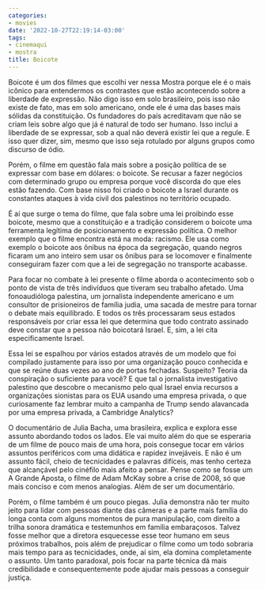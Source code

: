 ```yaml
---
categories:
- movies
date: '2022-10-27T22:19:14-03:00'
tags:
- cinemaqui
- mostra
title: Boicote
---
```


Boicote é um dos filmes que escolhi ver nessa Mostra porque ele é o mais icônico para entendermos os contrastes que estão acontecendo sobre a liberdade de expressão. Não digo isso em solo brasileiro, pois isso não existe de fato, mas em solo americano, onde ele é uma das bases mais sólidas da constituição. Os fundadores do país acreditavam que não se criam leis sobre algo que já é natural de todo ser humano. Isso inclui a liberdade de se expressar, sob a qual não deverá existir lei que a regule. E isso quer dizer, sim, mesmo que isso seja rotulado por alguns grupos como discurso de ódio.

Porém, o filme em questão fala mais sobre a posição política de se expressar com base em dólares: o boicote. Se recusar a fazer negócios com determinado grupo ou empresa porque você discorda do que eles estão fazendo. Com base nisso foi criado o boicote a Israel durante os constantes ataques à vida civil dos palestinos no território ocupado.

É aí que surge o tema do filme, que fala sobre uma lei proibindo esse boicote, mesmo que a constituição e a tradição considerem o boicote uma ferramenta legítima de posicionamento e expressão política. O melhor exemplo que o filme encontra está na moda: racismo. Ele usa como exemplo o boicote aos ônibus na época da segregação, quando negros ficaram um ano inteiro sem usar os ônibus para se locomover e finalmente conseguiram fazer com que a lei de segregação no transporte acabasse.

Para focar no combate à lei presente o filme aborda o acontecimento sob o ponto de vista de três indivíduos que tiveram seu trabalho afetado. Uma fonoaudióloga palestina, um jornalista independente americano e um consultor de prisioneiros de família judia, uma sacada de mestre para tornar o debate mais equilibrado. E todos os três processaram seus estados responsáveis por criar essa lei que determina que todo contrato assinado deve constar que a pessoa não boicotará Israel. E, sim, a lei cita especificamente Israel.

Essa lei se espalhou por vários estados através de um modelo que foi compilado justamente para isso por uma organização pouco conhecida e que se reúne duas vezes ao ano de portas fechadas. Suspeito? Teoria da conspiração o suficiente para você? E que tal o jornalista investigativo palestino que descobre o mecanismo pelo qual Israel envia recursos a organizações sionistas para os EUA usando uma empresa privada, o que curiosamente faz lembrar muito a campanha de Trump sendo alavancada por uma empresa privada, a Cambridge Analytics?

O documentário de Julia Bacha, uma brasileira, explica e explora esse assunto abordando todos os lados. Ele vai muito além do que se esperaria de um filme de pouco mais de uma hora, pois consegue tocar em vários assuntos periféricos com uma didática e rapidez invejáveis. E não é um assunto fácil, cheio de tecnicidades e palavras difíceis, mas tenho certeza que alcançável pelo cinéfilo mais afeito a pensar. Pense como se fosse um A Grande Aposta, o filme de Adam McKay sobre a crise de 2008, só que mais conciso e com menos analogias. Além de ser um documentário.

Porém, o filme também é um pouco piegas. Julia demonstra não ter muito jeito para lidar com pessoas diante das câmeras e a parte mais família do longa conta com alguns momentos de pura manipulação, com direito a trilha sonora dramática e testemunhos em família embaraçosos. Talvez fosse melhor que a diretora esquecesse esse teor humano em seus próximos trabalhos, pois além de prejudicar o filme como um todo sobraria mais tempo para as tecnicidades, onde, aí sim, ela domina completamente o assunto. Um tanto paradoxal, pois focar na parte técnica dá mais credibilidade e consequentemente pode ajudar mais pessoas a conseguir justiça.

